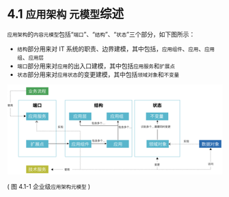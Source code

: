 # 4.1 `应用架构` `元模型`综述

`应用架构`的`内容元模型`包括“`端口`”、“`结构`”、“`状态`”三个部分，如下图所示：

* `结构`部分用来对 IT 系统的职责、边界建模，其中包括，`应用组件`、`应用`、`应用组`、`应用层`
* `端口`部分用来对`应用`的出入口建模，其中包括`应用服务`和`扩展点`
* `状态`部分用来对`应用状态`的变更建模，其中包括`领域对象`和`不变量`

![图 4.1-1 企业级`应用架构元模型`](../static/img-4.1-1.png)

( 图 4.1-1 企业级`应用架构元模型` )

